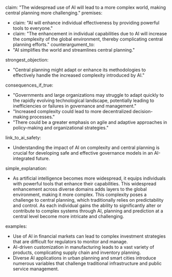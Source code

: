 claim: "The widespread use of AI will lead to a more complex world, making central planning more challenging."
premises:
  - claim: "AI will enhance individual effectiveness by providing powerful tools to everyone."
  - claim: "The enhancement in individual capabilities due to AI will increase the complexity of the global environment, thereby complicating central planning efforts."
counterargument_to:
  - "AI simplifies the world and streamlines central planning."

strongest_objection:
  - "Central planning might adapt or enhance its methodologies to effectively handle the increased complexity introduced by AI."

consequences_if_true:
  - "Governments and large organizations may struggle to adapt quickly to the rapidly evolving technological landscape, potentially leading to inefficiencies or failures in governance and management."
  - "Increased complexity could lead to more decentralized decision-making processes."
  - "There could be a greater emphasis on agile and adaptive approaches in policy-making and organizational strategies."

link_to_ai_safety:
  - Understanding the impact of AI on complexity and central planning is crucial for developing safe and effective governance models in an AI-integrated future.

simple_explanation:
  - As artificial intelligence becomes more widespread, it equips individuals with powerful tools that enhance their capabilities. This widespread enhancement across diverse domains adds layers to the global environment, making it more complex. This complexity poses a challenge to central planning, which traditionally relies on predictability and control. As each individual gains the ability to significantly alter or contribute to complex systems through AI, planning and prediction at a central level become more intricate and challenging.

examples:
  - Use of AI in financial markets can lead to complex investment strategies that are difficult for regulators to monitor and manage.
  - AI-driven customization in manufacturing leads to a vast variety of products, complicating supply chain and inventory planning.
  - Diverse AI applications in urban planning and smart cities introduce numerous variables that challenge traditional infrastructure and public service management.